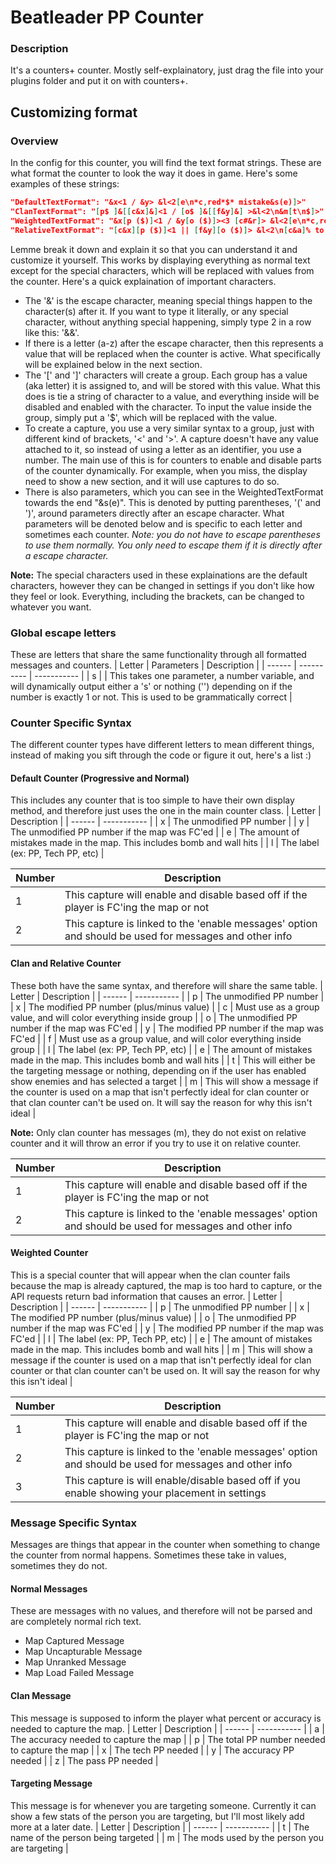 # Beatleader PP Counter
### Description
It's a counters+ counter. Mostly self-explainatory, just drag the file into your plugins folder and put it on with counters+.
## Customizing format
### Overview
In the config for this counter, you will find the text format strings. These are what format the counter to look the way it does in game. Here's some examples of these strings:
```json
"DefaultTextFormat": "&x<1 / &y> &l<2[e\n*c,red*$* mistake&s(e)]>"
"ClanTextFormat": "[p$ ]&[[c&x]&]<1 / [o$ ]&[[f&y]&] >&l<2\n&m[t\n$]>"
"WeightedTextFormat": "&x[p ($)]<1 / &y[o ($)]><3 [c#&r]> &l<2[e\n*c,red*$* mistake&s(e)][m\n$]>"
"RelativeTextFormat": "[c&x][p ($)]<1 || [f&y][o ($)]> &l<2\n[c&a]% to beat[t\n$]>"
```
Lemme break it down and explain it so that you can understand it and customize it yourself. This works by displaying everything as normal text except for the special characters, which will be replaced with values from the counter. 
Here's a quick explaination of important characters.
- The '&' is the escape character, meaning special things happen to the character(s) after it. If you want to type it literally, or any special character, without anything special happening, simply type 2 in a row like this: '&&'.
- If there is a letter (a-z) after the escape character, then this represents a value that will be replaced when the counter is active. What specifically will be explained below in the next section.
- The '[' and ']' characters will create a group. Each group has a value (aka letter) it is assigned to, and will be stored with this value. 
  What this does is tie a string of character to a value, and everything inside will be disabled and enabled with the character. To input the value inside the group, simply put a '$', which will be replaced with the value.
- To create a capture, you use a very similar syntax to a group, just with different kind of brackets, '<' and '>'. A capture doesn't have any value attached to it, so instead of using a letter as an identifier, you use a number.
  The main use of this is for counters to enable and disable parts of the counter dynamically. For example, when you miss, the display need to show a new section, and it will use captures to do so.
- There is also parameters, which you can see in the WeightedTextFormat towards the end "&s(e)". This is denoted by putting parentheses, '(' and ')', around parameters directly after an escape character. What parameters will be denoted below and is specific to each letter and sometimes each counter. *Note: you do not have to escape parentheses to use them normally. You only need to escape them if it is directly after a escape character.* 

**Note:** The special characters used in these explainations are the default characters, however they can be changed in settings if you don't like how they feel or look. Everything, including the brackets, can be changed to whatever you want.
### Global escape letters
These are letters that share the same functionality through all formatted messages and counters.
| Letter | Parameters | Description |
| ------ | ---------- | ----------- |
| s | <number variable> | This takes one parameter, a number variable, and will dynamically output either a 's' or nothing ('') depending on if the number is exactly 1 or not. This is used to be grammatically correct | 
### Counter Specific Syntax 
The different counter types have different letters to mean different things, instead of making you sift through the code or figure it out, here's a list :)
#### Default Counter (Progressive and Normal)
This includes any counter that is too simple to have their own display method, and therefore just uses the one in the main counter class.
| Letter | Description |
| ------ | ----------- |
| x | The unmodified PP number |
| y | The unmodified PP number if the map was FC'ed |
| e | The amount of mistakes made in the map. This includes bomb and wall hits |
| l | The label (ex: PP, Tech PP, etc) |

| Number | Description |
| ------ | ----------- |
| 1 | This capture will enable and disable based off if the player is FC'ing the map or not |
| 2 | This capture is linked to the 'enable messages' option and should be used for messages and other info |

#### Clan and Relative Counter
These both have the same syntax, and therefore will share the same table.
| Letter | Description |
| ------ | ----------- |
| p | The unmodified PP number |
| x | The modified PP number (plus/minus value) |
| c | Must use as a group value, and will color everything inside group |
| o | The unmodified PP number if the map was FC'ed |
| y | The modified PP number if the map was FC'ed |
| f | Must use as a group value, and will color everything inside group |
| l | The label (ex: PP, Tech PP, etc) |
| e | The amount of mistakes made in the map. This includes bomb and wall hits |
| t | This will either be the targeting message or nothing, depending on if the user has enabled show enemies and has selected a target |
| m | This will show a message if the counter is used on a map that isn't perfectly ideal for clan counter or that clan counter can't be used on. It will say the reason for why this isn't ideal |

**Note:** Only clan counter has messages (m), they do not exist on relative counter and it will throw an error if you try to use it on relative counter.

| Number | Description |
| ------ | ----------- |
| 1 | This capture will enable and disable based off if the player is FC'ing the map or not |
| 2 | This capture is linked to the 'enable messages' option and should be used for messages and other info |

#### Weighted Counter
This is a special counter that will appear when the clan counter fails because the map is already captured, the map is too hard to capture, or the API requests return bad information that causes an error.
| Letter | Description |
| ------ | ----------- |
| p | The unmodified PP number |
| x | The modified PP number (plus/minus value) |
| o | The unmodified PP number if the map was FC'ed |
| y | The modified PP number if the map was FC'ed |
| l | The label (ex: PP, Tech PP, etc) |
| e | The amount of mistakes made in the map. This includes bomb and wall hits |
| m | This will show a message if the counter is used on a map that isn't perfectly ideal for clan counter or that clan counter can't be used on. It will say the reason for why this isn't ideal |

| Number | Description |
| ------ | ----------- |
| 1 | This capture will enable and disable based off if the player is FC'ing the map or not |
| 2 | This capture is linked to the 'enable messages' option and should be used for messages and other info |
| 3 | This capture is will enable/disable based off if you enable showing your placement in settings |

### Message Specific Syntax
Messages are things that appear in the counter when something to change the counter from normal happens. Sometimes these take in values, sometimes they do not.

#### Normal Messages
These are messages with no values, and therefore will not be parsed and are completely normal rich text.
- Map Captured Message
- Map Uncapturable Message
- Map Unranked Message
- Map Load Failed Message

#### Clan Message
This message is supposed to inform the player what percent or accuracy is needed to capture the map.
| Letter | Description |
| ------ | ----------- |
| a | The accuracy needed to capture the map |
| p | The total PP number needed to capture the map |
| x | The tech PP needed |
| y | The accuracy PP needed |
| z | The pass PP needed |

#### Targeting Message
This message is for whenever you are targeting someone. Currently it can show a few stats of the person you are targeting, but I'll most likely add more at a later date.
| Letter | Description |
| ------ | ----------- |
| t | The name of the person being targeted |
| m | The mods used by the person you are targeting |
